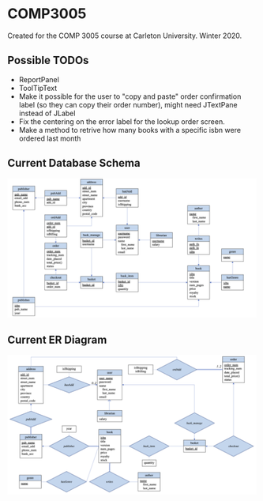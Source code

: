 # COMP3005
Created for the COMP 3005 course at Carleton University. Winter 2020.

## Possible TODOs
- ReportPanel
- ToolTipText
- Make it possible for the user to "copy and paste" order confirmation label (so they can copy their order number), might need JTextPane instead of JLabel
- Fix the centering on the error label for the lookup order screen.
- Make a method to retrive how many books with a specific isbn were ordered last month

## Current Database Schema
<p style="text-align:right">
<img src="documentation/DB Schema/DB Schema - Project - COMP3005.png" alt="DB Schema">
</p>

## Current ER Diagram
<p style="text-align:right">
<img src="documentation/ER Diagram/ER Diagram - Project - COMP3005.png" alt="ER Diagram">
</p>

